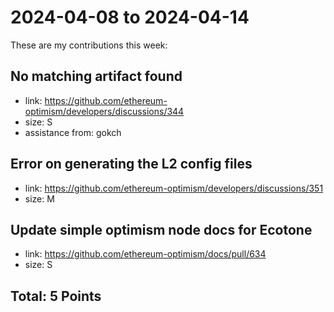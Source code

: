 # 2024-04-08 to 2024-04-14

These are my contributions this week:

## No matching artifact found
* link: https://github.com/ethereum-optimism/developers/discussions/344
* size: S
* assistance from: gokch

## Error on generating the L2 config files
* link: https://github.com/ethereum-optimism/developers/discussions/351
* size: M

## Update simple optimism node docs for Ecotone
* link: https://github.com/ethereum-optimism/docs/pull/634
* size: S

## Total: 5 Points
